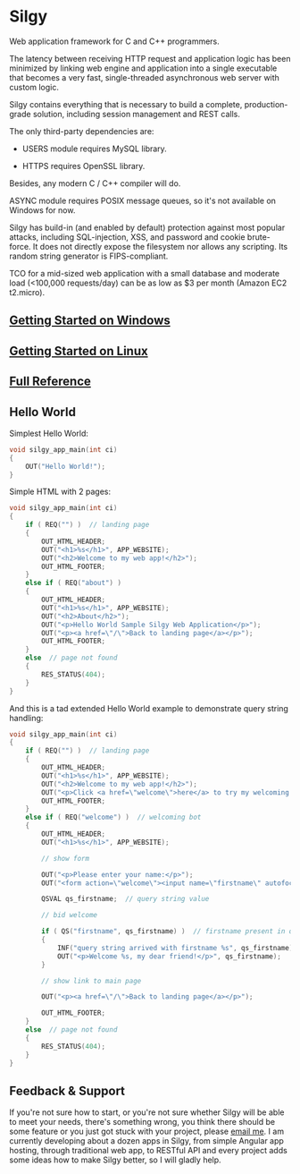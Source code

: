 # Silgy

Web application framework for C and C++ programmers.

The latency between receiving HTTP request and application logic has been minimized by linking web engine and application into a single executable that becomes a very fast, single-threaded asynchronous web server with custom logic.

Silgy contains everything that is necessary to build a complete, production-grade solution, including session management and REST calls.

The only third-party dependencies are:

* USERS module requires MySQL library.

* HTTPS requires OpenSSL library.

Besides, any modern C / C++ compiler will do.

ASYNC module requires POSIX message queues, so it's not available on Windows for now.

Silgy has build-in (and enabled by default) protection against most popular attacks, including SQL-injection, XSS, and password and cookie brute-force. It does not directly expose the filesystem nor allows any scripting. Its random string generator is FIPS-compliant.

TCO for a mid-sized web application with a small database and moderate load (<100,000 requests/day) can be as low as $3 per month (Amazon EC2 t2.micro).

## [Getting Started on Windows](https://github.com/silgy/silgy/wiki/Silgy-Hello-World-%E2%80%94-Getting-Started-on-Windows)

## [Getting Started on Linux](https://github.com/silgy/silgy/wiki/Silgy-Hello-World-%E2%80%94-Getting-Started-on-Linux)

## [Full Reference](https://github.com/silgy/silgy/wiki/Silgy-functions-and-macros)

## Hello World
Simplest Hello World:
```source.c++
void silgy_app_main(int ci)
{
    OUT("Hello World!");
}
```

Simple HTML with 2 pages:
```source.c++
void silgy_app_main(int ci)
{
    if ( REQ("") )  // landing page
    {
        OUT_HTML_HEADER;
        OUT("<h1>%s</h1>", APP_WEBSITE);
        OUT("<h2>Welcome to my web app!</h2>");
        OUT_HTML_FOOTER;
    }
    else if ( REQ("about") )
    {
        OUT_HTML_HEADER;
        OUT("<h1>%s</h1>", APP_WEBSITE);
        OUT("<h2>About</h2>");
        OUT("<p>Hello World Sample Silgy Web Application</p>");
        OUT("<p><a href=\"/\">Back to landing page</a></p>");
        OUT_HTML_FOOTER;
    }
    else  // page not found
    {
        RES_STATUS(404);
    }
}
```

And this is a tad extended Hello World example to demonstrate query string handling:
```source.c++
void silgy_app_main(int ci)
{
    if ( REQ("") )  // landing page
    {
        OUT_HTML_HEADER;
        OUT("<h1>%s</h1>", APP_WEBSITE);
        OUT("<h2>Welcome to my web app!</h2>");
        OUT("<p>Click <a href=\"welcome\">here</a> to try my welcoming bot.</p>");
        OUT_HTML_FOOTER;
    }
    else if ( REQ("welcome") )  // welcoming bot
    {
        OUT_HTML_HEADER;
        OUT("<h1>%s</h1>", APP_WEBSITE);

        // show form

        OUT("<p>Please enter your name:</p>");
        OUT("<form action=\"welcome\"><input name=\"firstname\" autofocus> <input type=\"submit\" value=\"Run\"></form>");

        QSVAL qs_firstname;  // query string value

        // bid welcome

        if ( QS("firstname", qs_firstname) )  // firstname present in query string, copy it to qs_firstname
        {
            INF("query string arrived with firstname %s", qs_firstname);  // this will write to the log file
            OUT("<p>Welcome %s, my dear friend!</p>", qs_firstname);
        }

        // show link to main page

        OUT("<p><a href=\"/\">Back to landing page</a></p>");

        OUT_HTML_FOOTER;
    }
    else  // page not found
    {
        RES_STATUS(404);
    }
}
```

## Feedback & Support
If you're not sure how to start, or you're not sure whether Silgy will be able to meet your needs, there's something wrong, you think there should be some feature or you just got stuck with your project, please [email me](mailto:silgy.help@gmail.com). I am currently developing about a dozen apps in Silgy, from simple Angular app hosting, through traditional web app, to RESTful API and every project adds some ideas how to make Silgy better, so I will gladly help.
